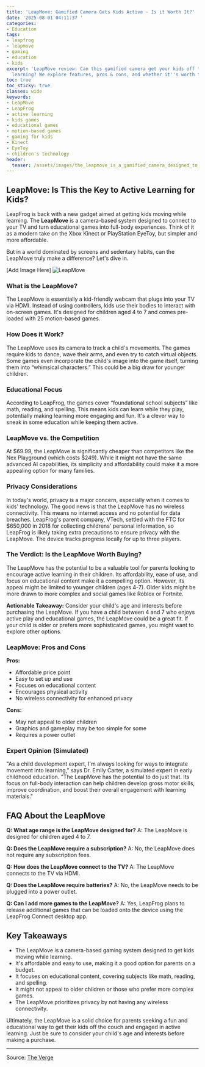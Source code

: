 ```yaml
---
title: 'LeapMove: Gamified Camera Gets Kids Active - Is it Worth It?'
date: '2025-08-01 04:11:37 '
categories:
- Education
tags:
- leapfrog
- leapmove
- gaming
- education
- kids
excerpt: 'LeapMove review: Can this gamified camera get your kids off the couch and
  learning? We explore features, pros & cons, and whether it''s worth the price.'
toc: true
toc_sticky: true
classes: wide
keywords:
- LeapMove
- LeapFrog
- active learning
- kids games
- educational games
- motion-based games
- gaming for kids
- Kinect
- EyeToy
- children's technology
header:
  teaser: /assets/images/the_leapmove_is_a_gamified_camera_designed_to_get__20250801041137.jpg
---
```


## LeapMove: Is This the Key to Active Learning for Kids?

LeapFrog is back with a new gadget aimed at getting kids moving while learning. The **LeapMove** is a camera-based system designed to connect to your TV and turn educational games into full-body experiences. Think of it as a modern take on the Xbox Kinect or PlayStation EyeToy, but simpler and more affordable. 

But in a world dominated by screens and sedentary habits, can the LeapMove truly make a difference? Let's dive in.

[Add Image Here]
![LeapMove](https://platform.theverge.com/wp-content/uploads/sites/2/2025/07/leapmove2.jpg?quality=90&strip=all&crop=0,0,100,100)

### What is the LeapMove?

The LeapMove is essentially a kid-friendly webcam that plugs into your TV via HDMI. Instead of using controllers, kids use their bodies to interact with on-screen games. It's designed for children aged 4 to 7 and comes pre-loaded with 25 motion-based games.

### How Does it Work?

The LeapMove uses its camera to track a child's movements. The games require kids to dance, wave their arms, and even try to catch virtual objects. Some games even incorporate the child's image into the game itself, turning them into “whimsical characters.” This could be a big draw for younger children.

### Educational Focus

According to LeapFrog, the games cover “foundational school subjects” like math, reading, and spelling. This means kids can learn while they play, potentially making learning more engaging and fun. It's a clever way to sneak in some education while keeping them active.

### LeapMove vs. the Competition

At $69.99, the LeapMove is significantly cheaper than competitors like the Nex Playground (which costs $249). While it might not have the same advanced AI capabilities, its simplicity and affordability could make it a more appealing option for many families.

### Privacy Considerations

In today's world, privacy is a major concern, especially when it comes to kids' technology. The good news is that the LeapMove has no wireless connectivity. This means no internet access and no potential for data breaches. LeapFrog's parent company, VTech, settled with the FTC for $650,000 in 2018 for collecting childrens' personal information, so LeapFrog is likely taking extra precautions to ensure privacy with the LeapMove. The device tracks progress locally for up to three players.

### The Verdict: Is the LeapMove Worth Buying?

The LeapMove has the potential to be a valuable tool for parents looking to encourage active learning in their children. Its affordability, ease of use, and focus on educational content make it a compelling option. However, its appeal might be limited to younger children (ages 4-7). Older kids might be more drawn to more complex and social games like Roblox or Fortnite.

**Actionable Takeaway:** Consider your child's age and interests before purchasing the LeapMove. If you have a child between 4 and 7 who enjoys active play and educational games, the LeapMove could be a great fit. If your child is older or prefers more sophisticated games, you might want to explore other options.

### LeapMove: Pros and Cons

**Pros:**

*   Affordable price point
*   Easy to set up and use
*   Focuses on educational content
*   Encourages physical activity
*   No wireless connectivity for enhanced privacy

**Cons:**

*   May not appeal to older children
*   Graphics and gameplay may be too simple for some
*   Requires a power outlet

### Expert Opinion (Simulated)

"As a child development expert, I'm always looking for ways to integrate movement into learning," says Dr. Emily Carter, a simulated expert in early childhood education. "The LeapMove has the potential to do just that. Its focus on full-body interaction can help children develop gross motor skills, improve coordination, and boost their overall engagement with learning materials."

## FAQ About the LeapMove

**Q: What age range is the LeapMove designed for?**
A: The LeapMove is designed for children aged 4 to 7.

**Q: Does the LeapMove require a subscription?**
A: No, the LeapMove does not require any subscription fees.

**Q: How does the LeapMove connect to the TV?**
A: The LeapMove connects to the TV via HDMI.

**Q: Does the LeapMove require batteries?**
A: No, the LeapMove needs to be plugged into a power outlet.

**Q: Can I add more games to the LeapMove?**
A: Yes, LeapFrog plans to release additional games that can be loaded onto the device using the LeapFrog Connect desktop app.

## Key Takeaways

*   The LeapMove is a camera-based gaming system designed to get kids moving while learning.
*   It's affordable and easy to use, making it a good option for parents on a budget.
*   It focuses on educational content, covering subjects like math, reading, and spelling.
*   It might not appeal to older children or those who prefer more complex games.
*   The LeapMove prioritizes privacy by not having any wireless connectivity.

Ultimately, the LeapMove is a solid choice for parents seeking a fun and educational way to get their kids off the couch and engaged in active learning. Just be sure to consider your child's age and interests before making a purchase.

---

Source: [The Verge](https://www.theverge.com/news/717018/leapfrog-leapmove-motion-detection-gaming)